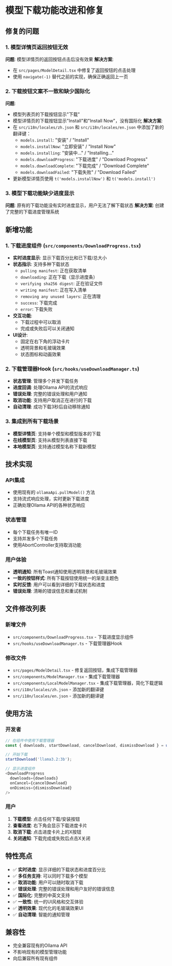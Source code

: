 # 模型下载功能改进和修复

## 修复的问题

### 1. 模型详情页返回按钮无效
**问题**: 模型详情页的返回按钮点击后没有效果
**解决方案**: 
- 在 `src/pages/ModelDetail.tsx` 中修复了返回按钮的点击处理
- 使用 `navigate(-1)` 替代之前的实现，确保正确返回上一页

### 2. 下载按钮文案不一致和缺少国际化
**问题**: 
- 模型列表页的下载按钮显示"下载"
- 模型详情页的下载按钮显示"Install"和"Install Now"，没有国际化
**解决方案**:
- 在 `src/i18n/locales/zh.json` 和 `src/i18n/locales/en.json` 中添加了新的翻译键：
  - `models.install`: "安装" / "Install"
  - `models.installNow`: "立即安装" / "Install Now"
  - `models.installing`: "安装中..." / "Installing..."
  - `models.downloadProgress`: "下载进度" / "Download Progress"
  - `models.downloadComplete`: "下载完成" / "Download Complete"
  - `models.downloadFailed`: "下载失败" / "Download Failed"
- 更新模型详情页使用 `t('models.installNow')` 和 `t('models.install')`

### 3. 模型下载功能缺少进度显示
**问题**: 原有的下载功能没有实时进度显示，用户无法了解下载状态
**解决方案**: 创建了完整的下载进度管理系统

## 新增功能

### 1. 下载进度组件 (`src/components/DownloadProgress.tsx`)
- **实时进度显示**: 显示下载百分比和已下载/总大小
- **状态指示**: 支持多种下载状态
  - `pulling manifest`: 正在获取清单
  - `downloading`: 正在下载（显示进度条）
  - `verifying sha256 digest`: 正在验证文件
  - `writing manifest`: 正在写入清单
  - `removing any unused layers`: 正在清理
  - `success`: 下载完成
  - `error`: 下载失败
- **交互功能**: 
  - 下载过程中可以取消
  - 完成或失败后可以关闭通知
- **UI设计**: 
  - 固定在右下角的浮动卡片
  - 透明背景和毛玻璃效果
  - 状态图标和动画效果

### 2. 下载管理器Hook (`src/hooks/useDownloadManager.ts`)
- **状态管理**: 管理多个并发下载任务
- **进度回调**: 处理Ollama API的流式响应
- **错误处理**: 完整的错误处理和用户通知
- **取消功能**: 支持用户取消正在进行的下载
- **自动清理**: 成功下载3秒后自动移除通知

### 3. 集成到所有下载场景
- **模型详情页**: 支持单个模型和模型版本的下载
- **在线模型页**: 支持从模型列表直接下载
- **本地模型页**: 支持通过模型名称下载新模型

## 技术实现

### API集成
- 使用现有的 `ollamaApi.pullModel()` 方法
- 支持流式响应处理，实时更新下载进度
- 正确处理Ollama API的各种状态响应

### 状态管理
- 每个下载任务有唯一ID
- 支持并发多个下载任务
- 使用AbortController支持取消功能

### 用户体验
- **透明通知**: 所有Toast通知使用透明背景和毛玻璃效果
- **一致的按钮样式**: 所有下载按钮使用统一的渐变主题色
- **实时反馈**: 用户可以看到详细的下载状态和进度
- **错误处理**: 清晰的错误信息和重试机制

## 文件修改列表

### 新增文件
- `src/components/DownloadProgress.tsx` - 下载进度显示组件
- `src/hooks/useDownloadManager.ts` - 下载管理器Hook

### 修改文件
- `src/pages/ModelDetail.tsx` - 修复返回按钮，集成下载管理器
- `src/components/ModelManager.tsx` - 集成下载管理器
- `src/components/LocalModelManager.tsx` - 集成下载管理器，简化下载逻辑
- `src/i18n/locales/zh.json` - 添加新的翻译键
- `src/i18n/locales/en.json` - 添加新的翻译键

## 使用方法

### 开发者
```typescript
// 在组件中使用下载管理器
const { downloads, startDownload, cancelDownload, dismissDownload } = useDownloadManager();

// 开始下载
startDownload('llama3.2:3b');

// 显示进度组件
<DownloadProgress 
  downloads={downloads}
  onCancel={cancelDownload}
  onDismiss={dismissDownload}
/>
```

### 用户
1. **下载模型**: 点击任何下载/安装按钮
2. **查看进度**: 右下角会显示下载进度卡片
3. **取消下载**: 点击进度卡片上的X按钮
4. **关闭通知**: 下载完成或失败后点击X关闭

## 特性亮点

- ✅ **实时进度**: 显示详细的下载状态和进度百分比
- ✅ **多任务支持**: 可以同时下载多个模型
- ✅ **取消功能**: 用户可以随时取消下载
- ✅ **错误处理**: 完整的错误处理和用户友好的错误信息
- ✅ **国际化**: 完整的中英文支持
- ✅ **一致性**: 统一的UI风格和交互体验
- ✅ **透明效果**: 现代化的毛玻璃效果UI
- ✅ **自动清理**: 智能的通知管理

## 兼容性

- 完全兼容现有的Ollama API
- 不影响现有的模型管理功能
- 向后兼容所有现有组件 